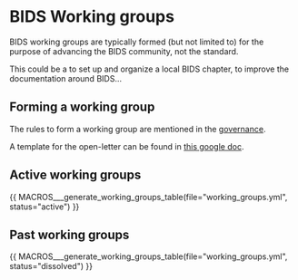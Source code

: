 # BIDS Working groups

BIDS working groups are typically formed (but not limited to)
for the purpose of advancing the BIDS community, not the standard.

This could be a to set up and organize a local BIDS chapter, to improve the documentation around BIDS...

## Forming a working group

The rules to form a working group are mentioned in the [governance](./governance.md#other-workinginterest-groups).

A template for the open-letter can be found in [this google doc](https://docs.google.com/document/d/1JfTliUcpyRAGdiZSHObkvZFdkrxPTclQTvolr8ssNHM/edit).

## Active working groups

{{ MACROS___generate_working_groups_table(file="working_groups.yml", status="active") }}

## Past working groups

{{ MACROS___generate_working_groups_table(file="working_groups.yml", status="dissolved") }}
